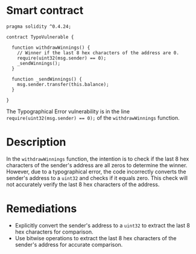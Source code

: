 # Smart contract

```solidity
pragma solidity ^0.4.24;

contract TypoVulnerable {
  
  function withdrawWinnings() {
    // Winner if the last 8 hex characters of the address are 0. 
    require(uint32(msg.sender) == 0);
    _sendWinnings();
  }
  
  function _sendWinnings() {
    msg.sender.transfer(this.balance);
  }
     
}
```

The Typographical Error vulnerability is in the line `require(uint32(msg.sender) == 0);` of the `withdrawWinnings` function.

# Description

In the `withdrawWinnings` function, the intention is to check if the last 8 hex characters of the sender's address are all zeros to determine the winner. However, due to a typographical error, the code incorrectly converts the sender's address to a `uint32` and checks if it equals zero. This check will not accurately verify the last 8 hex characters of the address.

# Remediations

- Explicitly convert the sender's address to a `uint32` to extract the last 8 hex characters for comparison.
- Use bitwise operations to extract the last 8 hex characters of the sender's address for accurate comparison.